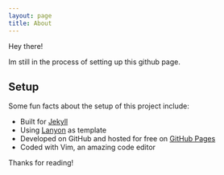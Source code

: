 ```yaml
---
layout: page
title: About
---
```


<p class="message">
  Hey there! 
</p>

Im still in the process of setting up this github page.

## Setup

Some fun facts about the setup of this project include:

* Built for [Jekyll](http://jekyllrb.com)
* Using [Lanyon](http://lanyon.getpoole.com) as template
* Developed on GitHub and hosted for free on [GitHub Pages](https://pages.github.com)
* Coded with Vim, an amazing code editor

Thanks for reading!

